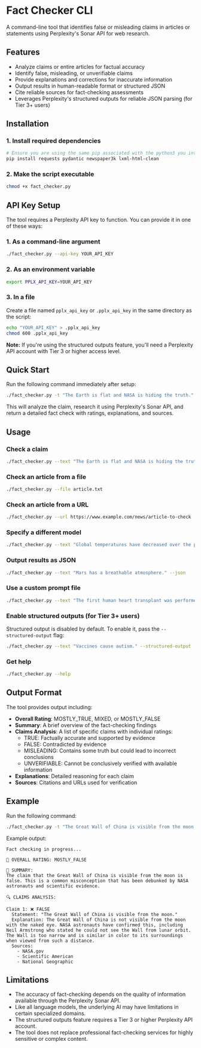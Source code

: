 # Fact Checker CLI

A command-line tool that identifies false or misleading claims in articles or statements using Perplexity's Sonar API for web research.

## Features

- Analyze claims or entire articles for factual accuracy  
- Identify false, misleading, or unverifiable claims  
- Provide explanations and corrections for inaccurate information  
- Output results in human-readable format or structured JSON  
- Cite reliable sources for fact-checking assessments  
- Leverages Perplexity's structured outputs for reliable JSON parsing (for Tier 3+ users)

## Installation

### 1. Install required dependencies

```bash
# Ensure you are using the same pip associated with the python3 you intend to run the script with
pip install requests pydantic newspaper3k lxml-html-clean
```

### 2. Make the script executable

```bash
chmod +x fact_checker.py
```

## API Key Setup

The tool requires a Perplexity API key to function. You can provide it in one of these ways:

### 1. As a command-line argument

```bash
./fact_checker.py --api-key YOUR_API_KEY
```

### 2. As an environment variable

```bash
export PPLX_API_KEY=YOUR_API_KEY
```

### 3. In a file

Create a file named `pplx_api_key` or `.pplx_api_key` in the same directory as the script:

```bash
echo "YOUR_API_KEY" > .pplx_api_key
chmod 600 .pplx_api_key
```

**Note:** If you're using the structured outputs feature, you'll need a Perplexity API account with Tier 3 or higher access level.

## Quick Start

Run the following command immediately after setup:

```bash
./fact_checker.py -t "The Earth is flat and NASA is hiding the truth."
```

This will analyze the claim, research it using Perplexity's Sonar API, and return a detailed fact check with ratings, explanations, and sources.

## Usage

### Check a claim

```bash
./fact_checker.py --text "The Earth is flat and NASA is hiding the truth."
```

### Check an article from a file

```bash
./fact_checker.py --file article.txt
```

### Check an article from a URL

```bash
./fact_checker.py --url https://www.example.com/news/article-to-check
```

### Specify a different model

```bash
./fact_checker.py --text "Global temperatures have decreased over the past century." --model "sonar-pro"
```

### Output results as JSON

```bash
./fact_checker.py --text "Mars has a breathable atmosphere." --json
```

### Use a custom prompt file

```bash
./fact_checker.py --text "The first human heart transplant was performed in the United States." --prompt-file custom_prompt.md
```

### Enable structured outputs (for Tier 3+ users)

Structured output is disabled by default. To enable it, pass the `--structured-output` flag:

```bash
./fact_checker.py --text "Vaccines cause autism." --structured-output
```

### Get help

```bash
./fact_checker.py --help
```

## Output Format

The tool provides output including:

- **Overall Rating**: MOSTLY_TRUE, MIXED, or MOSTLY_FALSE
- **Summary**: A brief overview of the fact-checking findings
- **Claims Analysis**: A list of specific claims with individual ratings:
  - TRUE: Factually accurate and supported by evidence
  - FALSE: Contradicted by evidence
  - MISLEADING: Contains some truth but could lead to incorrect conclusions
  - UNVERIFIABLE: Cannot be conclusively verified with available information
- **Explanations**: Detailed reasoning for each claim
- **Sources**: Citations and URLs used for verification

## Example

Run the following command:

```bash
./fact_checker.py -t "The Great Wall of China is visible from the moon."
```

Example output:

```
Fact checking in progress...

🔴 OVERALL RATING: MOSTLY_FALSE

📝 SUMMARY:
The claim that the Great Wall of China is visible from the moon is false. This is a common misconception that has been debunked by NASA astronauts and scientific evidence.

🔍 CLAIMS ANALYSIS:

Claim 1: ❌ FALSE  
  Statement: "The Great Wall of China is visible from the moon."  
  Explanation: The Great Wall of China is not visible from the moon with the naked eye. NASA astronauts have confirmed this, including Neil Armstrong who stated he could not see the Wall from lunar orbit. The Wall is too narrow and is similar in color to its surroundings when viewed from such a distance.  
  Sources:
    - NASA.gov
    - Scientific American
    - National Geographic
```

## Limitations

- The accuracy of fact-checking depends on the quality of information available through the Perplexity Sonar API.
- Like all language models, the underlying AI may have limitations in certain specialized domains.
- The structured outputs feature requires a Tier 3 or higher Perplexity API account.
- The tool does not replace professional fact-checking services for highly sensitive or complex content.
